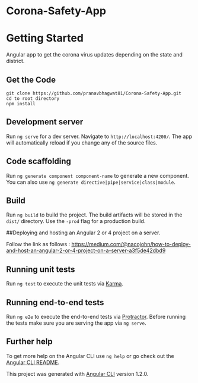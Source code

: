 # Corona-Safety-App

# Getting Started

Angular app to get the corona virus updates depending on the state and district.

## Get the Code
```
git clone https://github.com/pranavbhagwat81/Corona-Safety-App.git
cd to root directory
npm install
```

## Development server

Run `ng serve` for a dev server. Navigate to `http://localhost:4200/`. The app will automatically reload if you change any of the source files.

## Code scaffolding

Run `ng generate component component-name` to generate a new component. You can also use `ng generate directive|pipe|service|class|module`.

## Build

Run `ng build` to build the project. The build artifacts will be stored in the `dist/` directory. Use the `-prod` flag for a production build.

##Deploying and hosting an Angular 2 or 4 project on a server.

Follow the link as follows : https://medium.com/@nacojohn/how-to-deploy-and-host-an-angular-2-or-4-project-on-a-server-a3f5de42dbd9

## Running unit tests

Run `ng test` to execute the unit tests via [Karma](https://karma-runner.github.io).

## Running end-to-end tests

Run `ng e2e` to execute the end-to-end tests via [Protractor](http://www.protractortest.org/).
Before running the tests make sure you are serving the app via `ng serve`.

## Further help

To get more help on the Angular CLI use `ng help` or go check out the [Angular CLI README](https://github.com/angular/angular-cli/blob/master/README.md).

This project was generated with [Angular CLI](https://github.com/angular/angular-cli) version 1.2.0.
